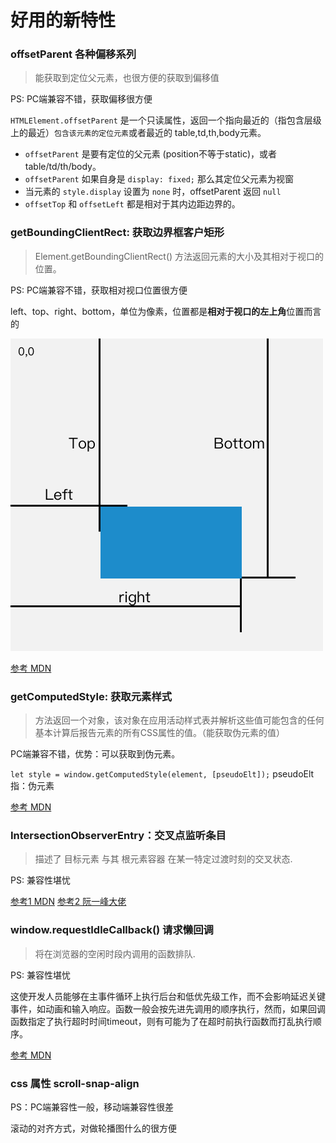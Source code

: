 # 好用的新特性

### offsetParent 各种偏移系列

> 能获取到定位父元素，也很方便的获取到偏移值

PS: PC端兼容不错，获取偏移很方便

`HTMLElement.offsetParent` 是一个只读属性，返回一个指向最近的（指包含层级上的最近）`包含该元素的定位元素`或者最近的 table,td,th,body元素。
  * `offsetParent` 是要有定位的父元素 (position不等于static)，或者 table/td/th/body。
  * `offsetParent` 如果自身是 `display: fixed;` 那么其定位父元素为视窗
  * 当元素的 `style.display` 设置为 `none` 时，offsetParent 返回 `null` 
  * `offsetTop` 和 `offsetLeft` 都是相对于其内边距边界的。


### getBoundingClientRect: 获取边界框客户矩形

> Element.getBoundingClientRect() 方法返回元素的大小及其相对于视口的位置。

PS: PC端兼容不错，获取相对视口位置很方便

left、top、right、bottom，单位为像素，位置都是**相对于视口的左上角**位置而言的

![bounding](../img/bounding.png)

[参考 MDN](https://developer.mozilla.org/zh-CN/docs/Web/API/Element/getBoundingClientRect)



### getComputedStyle: 获取元素样式

> 方法返回一个对象，该对象在应用活动样式表并解析这些值可能包含的任何基本计算后报告元素的所有CSS属性的值。（能获取伪元素的值）

PC端兼容不错，优势：可以获取到伪元素。

`let style = window.getComputedStyle(element, [pseudoElt]);` pseudoElt指：伪元素

[参考 MDN](https://developer.mozilla.org/zh-CN/docs/Web/API/Window/getComputedStyle)



### IntersectionObserverEntry：交叉点监听条目

> 描述了 目标元素 与其 根元素容器 在某一特定过渡时刻的交叉状态.

PS: 兼容性堪忧

[参考1 MDN](https://developer.mozilla.org/zh-CN/docs/Web/API/IntersectionObserverEntry)
[参考2 阮一峰大佬](http://www.ruanyifeng.com/blog/2016/11/intersectionobserver_api.html)


### window.requestIdleCallback()  请求懒回调

> 将在浏览器的空闲时段内调用的函数排队.

PS: 兼容性堪忧

这使开发人员能够在主事件循环上执行后台和低优先级工作，而不会影响延迟关键事件，如动画和输入响应。函数一般会按先进先调用的顺序执行，然而，如果回调函数指定了执行超时时间timeout，则有可能为了在超时前执行函数而打乱执行顺序。

[参考 MDN](https://developer.mozilla.org/zh-CN/docs/Web/API/Window/requestIdleCallback)


### css 属性 scroll-snap-align

PS：PC端兼容性一般，移动端兼容性很差

滚动的对齐方式，对做轮播图什么的很方便